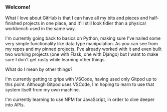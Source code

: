 ### Welcome!

What I love about GitHub is that I can have all my bits and pieces and half-finished projects in one place, and it'll still look tidier than a physical workbench used in the same way.

I'm currently going back to basics on Python, making sure I've nailed some very simple functionality like data type manipulation. As you can see from my repos and my pinned projects, I've already worked with it and even built two working projects (one with Flask, one with Django) but I want to make sure I don't get rusty while learning other things.

What do I mean by other things?

I'm currently getting to grips with VSCode, having used only Gitpod up to this point. Although Gitpod uses VSCode, I'm hoping to learn to use that system itself from my own machine.

I'm currently learning to use NPM for JavaScript, in order to dive deeper into APIs.

<!--
**James-VT/James-VT** is a ✨ _special_ ✨ repository because its `README.md` (this file) appears on your GitHub profile.

👋

Here are some ideas to get you started:

- 🔭 I’m currently working on ...
- 🌱 I’m currently learning ...
- 👯 I’m looking to collaborate on ...
- 🤔 I’m looking for help with ...
- 💬 Ask me about ...
- 📫 How to reach me: ...
- 😄 Pronouns: ...
- ⚡ Fun fact: ...
-->
